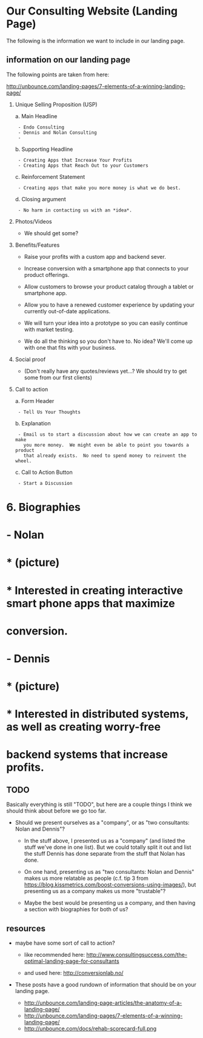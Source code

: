 
# Our Consulting Website (Landing Page)

The following is the information we want to include in our landing page.

## information on our landing page

The following points are taken from here:

http://unbounce.com/landing-pages/7-elements-of-a-winning-landing-page/

1. Unique Selling Proposition (USP)

	a. Main Headline

		- Endo Consulting
		- Dennis and Nolan Consulting
		- 

	b. Supporting Headline

		- Creating Apps that Increase Your Profits
		- Creating Apps that Reach Out to your Customers

	c. Reinforcement Statement

		- Creating apps that make you more money is what we do best.

	d. Closing argument

		- No harm in contacting us with an *idea*.

2. Photos/Videos

	- We should get some?

3. Benefits/Features

	- Raise your profits with a custom app and backend sever.

	- Increase conversion with a smartphone app that connects to your product
	  offerings.

	- Allow customers to browse your product catalog through a tablet or
	  smartphone app.

	- Allow you to have a renewed customer experience by updating your
	  currently out-of-date applications.

	- We will turn your idea into a prototype so you can easily continue with
	  market testing.

	- We do all the thinking so you don't have to.  No idea?  We'll come up
	  with one that fits with your business.

4. Social proof

	- (Don't really have any quotes/reviews yet...?  We should try to get some
	  from our first clients)

5. Call to action

	a. Form Header

		- Tell Us Your Thoughts

	b. Explanation

		- Email us to start a discussion about how we can create an app to make
		  you more money.  We might even be able to point you towards a product
		  that already exists.  No need to spend money to reinvent the wheel.

	c. Call to Action Button

		- Start a Discussion

# 6. Biographies
# 
# 	- Nolan
# 		* (picture)
# 		* Interested in creating interactive smart phone apps that maximize
# 		  conversion.
# 
# 	- Dennis
# 		* (picture)
# 		* Interested in distributed systems, as well as creating worry-free
# 		  backend systems that increase profits.

## TODO

Basically everything is still "TODO", but here are a couple things I think we
should think about before we go too far.

- Should we present ourselves as a "company", or as "two consultants: Nolan and
  Dennis"?

  - In the stuff above, I presented us as a "company" (and listed the stuff
    we've done in one list).  But we could totally split it out and list the
    stuff Dennis has done separate from the stuff that Nolan has done.

  - On one hand, presenting us as "two consultants: Nolan and Dennis" makes us
	more relatable as people (c.f. tip 3 from
	https://blog.kissmetrics.com/boost-conversions-using-images/), but
	presenting us as a company makes us more "trustable"?

  - Maybe the best would be presenting us a company, and then having a section
    with biographies for both of us?

## resources

- maybe have some sort of call to action?

  * like recommended here:
    http://www.consultingsuccess.com/the-optimal-landing-page-for-consultants

  * and used here:
    http://conversionlab.no/

- These posts have a good rundown of information that should be on your landing
  page.
  * http://unbounce.com/landing-page-articles/the-anatomy-of-a-landing-page/
  * http://unbounce.com/landing-pages/7-elements-of-a-winning-landing-page/
  * http://unbounce.com/docs/rehab-scorecard-full.png
